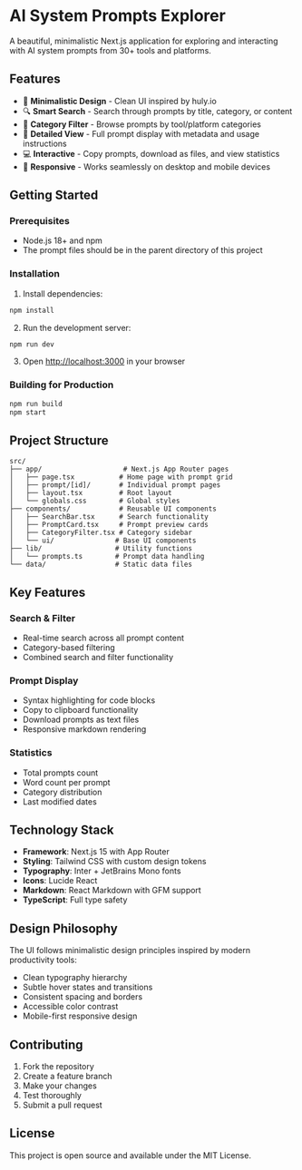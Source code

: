 # AI System Prompts Explorer

A beautiful, minimalistic Next.js application for exploring and interacting with AI system prompts from 30+ tools and platforms.

## Features

- 🎨 **Minimalistic Design** - Clean UI inspired by huly.io
- 🔍 **Smart Search** - Search through prompts by title, category, or content
- 📂 **Category Filter** - Browse prompts by tool/platform categories
- 📝 **Detailed View** - Full prompt display with metadata and usage instructions
- 💻 **Interactive** - Copy prompts, download as files, and view statistics
- 📱 **Responsive** - Works seamlessly on desktop and mobile devices

## Getting Started

### Prerequisites

- Node.js 18+ and npm
- The prompt files should be in the parent directory of this project

### Installation

1. Install dependencies:
```bash
npm install
```

2. Run the development server:
```bash
npm run dev
```

3. Open [http://localhost:3000](http://localhost:3000) in your browser

### Building for Production

```bash
npm run build
npm start
```

## Project Structure

```
src/
├── app/                    # Next.js App Router pages
│   ├── page.tsx           # Home page with prompt grid
│   ├── prompt/[id]/       # Individual prompt pages
│   ├── layout.tsx         # Root layout
│   └── globals.css        # Global styles
├── components/            # Reusable UI components
│   ├── SearchBar.tsx      # Search functionality
│   ├── PromptCard.tsx     # Prompt preview cards
│   ├── CategoryFilter.tsx # Category sidebar
│   └── ui/               # Base UI components
├── lib/                  # Utility functions
│   └── prompts.ts        # Prompt data handling
└── data/                 # Static data files
```

## Key Features

### Search & Filter
- Real-time search across all prompt content
- Category-based filtering
- Combined search and filter functionality

### Prompt Display
- Syntax highlighting for code blocks
- Copy to clipboard functionality
- Download prompts as text files
- Responsive markdown rendering

### Statistics
- Total prompts count
- Word count per prompt
- Category distribution
- Last modified dates

## Technology Stack

- **Framework**: Next.js 15 with App Router
- **Styling**: Tailwind CSS with custom design tokens
- **Typography**: Inter + JetBrains Mono fonts
- **Icons**: Lucide React
- **Markdown**: React Markdown with GFM support
- **TypeScript**: Full type safety

## Design Philosophy

The UI follows minimalistic design principles inspired by modern productivity tools:

- Clean typography hierarchy
- Subtle hover states and transitions
- Consistent spacing and borders
- Accessible color contrast
- Mobile-first responsive design

## Contributing

1. Fork the repository
2. Create a feature branch
3. Make your changes
4. Test thoroughly
5. Submit a pull request

## License

This project is open source and available under the MIT License.